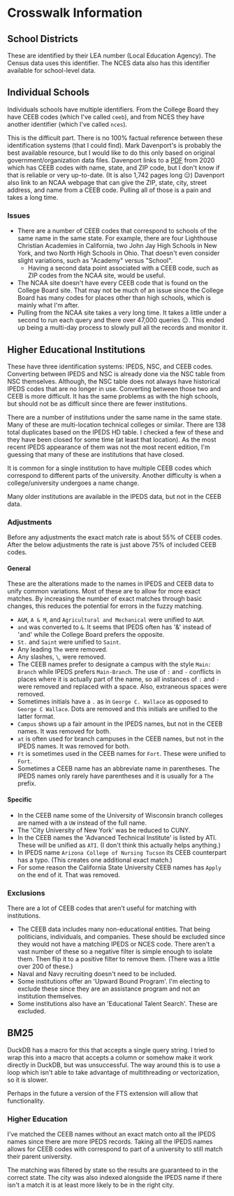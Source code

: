 # Crosswalk Information

## School Districts

These are identified by their LEA number (Local Education Agency).
The Census data uses this identifier.
The NCES data also has this identifier available for school-level data.

## Individual Schools

Individuals schools have multiple identifiers.
From the College Board they have CEEB codes (which I've called `ceeb`), and from NCES they have another identifier (which I've called `nces`).

This is the difficult part.
There is no 100% factual reference between these identification systems (that I could find).
Mark Davenport's is probably the best available resource, but I would like to do this only based on original government/organization data files.
Davenport links to a [PDF](https://brevard.edu/wp-content/uploads/2020/08/ceeb-lookup-masterlist.pdf) from 2020 which has CEEB codes with name, state, and ZIP code, but I don't know if that is reliable or very up-to-date.
(It is also 1,742 pages long :expressionless:)
Davenport also link to an NCAA webpage that can give the ZIP, state, city, street address, and name from a CEEB code.
Pulling all of those is a pain and takes a long time.

### Issues

- There are a number of CEEB codes that correspond to schools of the same name
  in the same state. For example, there are four Lighthouse Christian Academies
  in California, two John Jay High Schools in New York, and two North High
  Schools in Ohio. That doesn't even consider slight variations, such as
  "Academy" versus "School".
  - Having a second data point associated with a CEEB code, such as ZIP codes
    from the NCAA site, would be useful.
- The NCAA site doesn't have every CEEB code that is found on the College Board
  site. That may not be much of an issue since the College Board has many codes
  for places other than high schools, which is mainly what I'm after.
- Pulling from the NCAA site takes a very long time. It takes a little under a
  second to run each query and there over 47,000 queries :neutral_face:. This
  ended up being a multi-day process to slowly pull all the records and monitor
  it.

## Higher Educational Institutions

These have three identification systems: IPEDS, NSC, and CEEB codes.
Converting between IPEDS and NSC is already done via the NSC table from NSC themselves.
Although, the NSC table does not always have historical IPEDS codes that are no longer in use.
Converting between those two and CEEB is more difficult.
It has the same problems as with the high schools, but should not be as difficult since there are fewer institutions.

There are a number of institutions under the same name in the same state.
Many of these are multi-location technical colleges or similar.
There are 138 total duplicates based on the IPEDS HD table.
I checked a few of these and they have been closed for some time (at least that location).
As the most recent IPEDS appearance of them was not the most recent edition, I'm guessing that many of these are institutions that have closed.

It is common for a single institution to have multiple CEEB codes which correspond to different parts of the university.
Another difficulty is when a college/university undergoes a name change.

Many older institutions are available in the IPEDS data, but not in the CEEB data.

### Adjustments

Before any adjustments the exact match rate is about 55% of CEEB codes.
After the below adjustments the rate is just above 75% of included CEEB codes.

#### General

These are the alterations made to the names in IPEDS and CEEB data to unify common variations.
Most of these are to allow for more exact matches.
By increasing the number of exact matches through basic changes, this reduces the potential for errors in the fuzzy matching.

- `A&M`, `A & M`, and `Agricultural and Mechanical` were unified to `A&M`.
- ` and ` was converted to ` & `. It seems that IPEDS often has '&' instead of
  'and' while the College Board prefers the opposite.
- `St.` and `Saint` were unified to `Saint`.
- Any leading `The` were removed.
- Any slashes, `\`, were removed.
- The CEEB names prefer to designate a campus with the style `Main: Branch`
  while IPEDS prefers `Main-Branch`. The use of `:` and `-` conflicts in places
  where it is actually part of the name, so all instances of `:` and `-` were
  removed and replaced with a space. Also, extraneous spaces were removed.
- Sometimes initials have a `.` as in `George C. Wallace` as opposed to
  `George C Wallace`. Dots are removed and this initials are unified to the
  latter format.
- `Campus` shows up a fair amount in the IPEDS names, but not in the CEEB names.
  It was removed for both.
- `at` is often used for branch campuses in the CEEB names, but not in the IPEDS
  names. It was removed for both.
- `Ft` is sometimes used in the CEEB names for `Fort`. These were unified to
  `Fort`.
- Sometimes a CEEB name has an abbreviate name in parentheses. The IPEDS names only rarely have parentheses and it is usually for a `The` prefix.

#### Specific

- In the CEEB name some of the University of Wisconsin branch colleges are
  named with a `UW` instead of the full name.
- The 'City University of New York' was be reduced to CUNY.
- In the CEEB names the 'Advanced Technical Institute' is listed by ATI. These
  will be unified as `ATI`. (I don't think this actually helps anything.)
- In IPEDS name `Arizona College of Nursing Tucson` its CEEB counterpart has a
  typo. (This creates one additional exact match.)
- For some reason the California State University CEEB names has `Apply` on the
  end of it. That was removed.

### Exclusions

There are a lot of CEEB codes that aren't useful for matching with institutions.

- The CEEB data includes many non-educational entities. That being
  politicians, individuals, and companies. These should be excluded since they
  would not have a matching IPEDS or NCES code. There aren't a vast number of
  these so a negative filter is simple enough to isolate them. Then flip it to a
  positive filter to remove them. (There was a little over 200 of these.)
- Naval and Navy recruiting doesn't need to be included.
- Some institutions offer an 'Upward Bound Program'. I'm electing to exclude
  these since they are an assistance program and not an institution themselves.
- Some institutions also have an 'Educational Talent Search'. These are
  excluded.

## BM25

DuckDB has a macro for this that accepts a single query string.
I tried to wrap this into a macro that accepts a column or somehow make it work directly in DuckDB, but was unsuccessful.
The way around this is to use a loop which isn't able to take advantage of multithreading or vectorization, so it is slower.

Perhaps in the future a version of the FTS extension will allow that functionality.

### Higher Education

I've matched the CEEB names without an exact match onto all the IPEDS names since there are more IPEDS records.
Taking all the IPEDS names allows for CEEB codes with correspond to part of a university to still match their parent university.

The matching was filtered by state so the results are guaranteed to in the correct state.
The city was also indexed alongside the IPEDS name if there isn't a match it is at least more likely to be in the right city.

